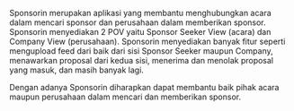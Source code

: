 Sponsorin merupakan aplikasi yang membantu menghubungkan acara dalam mencari sponsor dan perusahaan dalam memberikan sponsor. Sponsorin menyediakan 2 POV yaitu Sponsor Seeker View (acara) dan Company View (perusahaan). Sponsorin menyediakan banyak fitur seperti mengupload feed dari baik dari sisi Sponsor Seeker maupun Company, menawarkan proposal dari kedua sisi, menerima dan menolak proposal yang masuk, dan masih banyak lagi. 

Dengan adanya Sponsorin diharapkan dapat membantu baik pihak acara maupun perusahaan dalam mencari dan memberikan sponsor.
